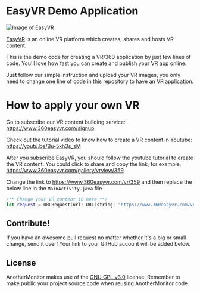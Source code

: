 # EasyVR Demo Application
![Image of EasyVR](https://www.360easyvr.com/images/logo_white_screen.png)

[EasyVR](http://www.360easyvr.com) is an online VR platform which creates, shares and hosts VR content.

This is the demo code for creating a VR/360 application by just few lines of code. You'll love how fast you can create and publish your VR app online.

Just follow our simple instruction and upload your VR images, you only need to change one line of code in this repository to have an VR application.

# How to apply your own VR
Go to subscribe our VR content building service: https://www.360easyvr.com/signup.

Check out the tutorial video to know how to create a VR content in Youtube: https://youtu.be/Bu-5xh3s_sM

After you subscribe EasyVR, you should follow the youtube tutorial to create the VR content. You could click to share and copy the link, for example, https://www.360easyvr.com/gallery/vrview/359.

Change the link to https://www.360easyvr.com/vr/359 and then replace the below line in the `MainActivity.java` file
```SWIFT
/** Change your VR content in here **/
let request = URLRequest(url: URL(string: "https://www.360easyvr.com/vr/359?scene_id=860&features[]=auto-rotate")!)
```

## Contribute!

If you have an awesome pull request no matter whether it's a big or small change, send it over! Your link to your GitHub account will be added below.

## License

AnotherMonitor makes use of the [GNU GPL v3.0](http://choosealicense.com/licenses/gpl-3.0/) license. Remember to make public your project source code when reusing AnotherMonitor code.